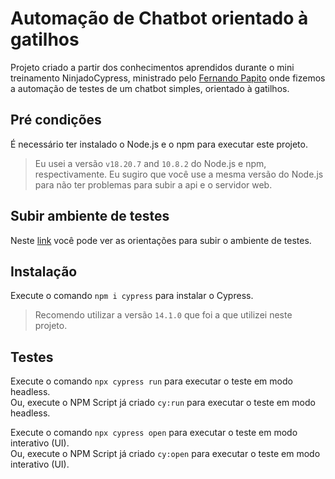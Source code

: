 # Automação de Chatbot orientado à gatilhos

Projeto criado a partir dos conhecimentos aprendidos durante o mini treinamento NinjadoCypress, ministrado pelo [Fernando Papito](https://www.udemy.com/user/fernando-papito/) onde fizemos a automação de testes de um chatbot simples, orientado à gatilhos.

## Pré condições

É necessário ter instalado o Node.js e o npm para executar este projeto.

> Eu usei a versão `v18.20.7` and `10.8.2` do Node.js e npm, respectivamente. Eu sugiro que você use a mesma versão do Node.js para não ter problemas para subir a api e o servidor web.

## Subir ambiente de testes

Neste [link](https://gusty-colby-4b4.notion.site/Configura-o-do-Ambiente-do-WebDojo-Windows-Mac-e-Linux-1a8d8c455ab380fea1a1fbc056e62a4e) você pode ver as orientações para subir o ambiente de testes.

## Instalação

Execute o comando `npm i cypress` para instalar o Cypress.

> Recomendo utilizar a versão `14.1.0` que foi a que utilizei neste projeto.

## Testes

Execute o comando `npx cypress run` para executar o teste em modo headless.     
Ou, execute o NPM Script já criado `cy:run` para executar o teste em modo headless.     

Execute o comando `npx cypress open` para executar o teste em modo interativo (UI).     
Ou, execute o NPM Script já criado `cy:open` para executar o teste em modo interativo (UI). 
